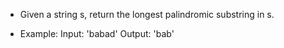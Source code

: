 * Given a string s, return the longest palindromic substring in s.

* Example:
	Input: 'babad'
	Output: 'bab'


